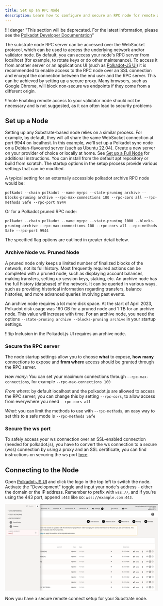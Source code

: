 ```yaml
---
title: Set up an RPC Node
description: Learn how to configure and secure an RPC node for remote access to your Polkadot or Substrate-based blockchain.
---
```


!!! danger "This section will be deprecated. For the latest information, please see the [Polkadot Developer Documentation](https://docs.polkadot.com/)"


The substrate node RPC server can be accessed over the WebSocket protocol, which can be used to
access the underlying network and/or validator node. By default, you can access your node's RPC
server from localhost (for example, to rotate keys or do other maintenance). To access it from
another server or an applications UI (such as [Polkadot-JS UI](https://polkadot.js.org/apps)) it is
recommended to enable access to the RPC node over an SSL connection and encrypt the connection
between the end user and the RPC server. This can be achieved by setting up a secure proxy. Many
browsers, such as Google Chrome, will block non-secure ws endpoints if they come from a different
origin.

!!!note
    Enabling remote access to your validator node should not be necessary and is not suggested, as it
    can often lead to security problems

## Set up a Node

Setting up any Substrate-based node relies on a similar process. For example, by default, they will
all share the same WebSocket connection at port 9944 on localhost. In this example, we'll set up a
Polkadot sync node on a Debian-flavoured server (such as Ubuntu 22.04). Create a new server on your
provider of choice or locally at home. See [Set up a Full Node](./maintain-sync.md) for additional
instructions. You can install from the default apt repository or build from scratch. The startup
options in the setup process provide various settings that can be modified.

A typical setting for an externally accessible polkadot archive RPC node would be:

```config
polkadot --chain polkadot --name myrpc --state-pruning archive --blocks-pruning archive --rpc-max-connections 100 --rpc-cors all --rpc-methods Safe --rpc-port 9944
```

Or for a Polkadot pruned RPC node:

```config
polkadot --chain polkadot --name myrpc --state-pruning 1000 --blocks-pruning archive --rpc-max-connections 100 --rpc-cors all --rpc-methods Safe --rpc-port 9944
```

The specified flag options are outlined in greater detail below.

### Archive Node vs. Pruned Node

A pruned node only keeps a limited number of finalized blocks of the network, not its full history.
Most frequently required actions can be completed with a pruned node, such as displaying account
balances, making transfers, setting up session keys, staking, etc. An archive node has the full
history (database) of the network. It can be queried in various ways, such as providing historical
information regarding transfers, balance histories, and more advanced queries involving past events.

An archive node requires a lot more disk space. At the start of April 2023, Polkadot disk usage was
160 GB for a pruned node and 1 TB for an archive node. This value will increase with time. For an
archive node, you need the options `--state-pruning archive --blocks-pruning archive` in your
startup settings.

!!!tip
    Inclusion in the Polkadot.js UI requires an archive node.

### Secure the RPC server

The node startup settings allow you to choose **what** to expose, **how many** connections to expose
and **from where** access should be granted through the RPC server.

_How many_: You can set your maximum connections through `--rpc-max-connections`, for example
`--rpc-max-connections 100`

_From where_: by default localhost and the polkadot.js are allowed to access the RPC server; you can
change this by setting `--rpc-cors`, to allow access from everywhere you need `--rpc-cors all`

_What_: you can limit the methods to use with `--rpc-methods`, an easy way to set this to a safe
mode is `--rpc-methods Safe`

### Secure the ws port

To safely access your ws connection over an SSL-enabled connection (needed for polkadot.js), you
have to convert the ws connection to a secure (wss) connection by using a proxy and an SSL
certificate, you can find instructions on securing the ws port [here](./maintain-wss.md).

## Connecting to the Node

Open [Polkadot-JS UI](https://polkadot.js.org/apps) and click the logo in the top left to switch the
node. Activate the "Development" toggle and input your node's address - either the domain or the IP
address. Remember to prefix with `wss://`, and if you're using the 443 port, append `:443` like so:
`wss://example.com:443`.

![A sync-in-progress chain connected to Polkadot-JS UI](../assets/maintain-wss-image.png)

Now you have a secure remote connect setup for your Substrate node.
